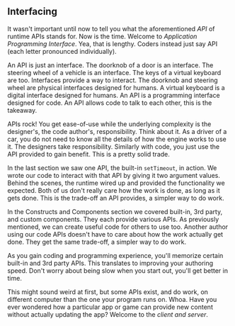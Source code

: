 ## Interfacing

It wasn't important until now to tell you what the aforementioned *API* of runtime APIs stands for. Now is the time. Welcome to *Application Programming Interface*. Yea, that is lengthy. Coders instead just say API (each letter pronounced individually).

An API is just an interface. The doorknob of a door is an interface. The steering wheel of a vehicle is an interface. The keys of a virtual keyboard are too. Interfaces provide a way to interact. The doorknob and steering wheel are physical interfaces designed for humans. A virtual keyboard is a digital interface designed for humans. An API is a programming interface designed for code. An API allows code to talk to each other, this is the takeaway.

APIs rock! You get ease-of-use while the underlying complexity is the designer's, the code author's, responsibility. Think about it. As a driver of a car, you do not need to know all the details of how the engine works to use it. The designers take responsibility. Similarly with code, you just use the API provided to gain benefit. This is a pretty solid trade.

In the last section we saw one API, the built-in `setTimeout`, in action. We wrote our code to interact with that API by giving it two argument values. Behind the scenes, the runtime wired up and provided the functionality we expected. Both of us don't really care how the work is done, as long as it gets done. This is the trade-off an API provides, a simpler way to do work.

In the Constructs and Components section we covered built-in, 3rd party, and custom components. They each provide various APIs. As previously mentioned, we can create useful code for others to use too. Another author using our code APIs doesn't have to care about how the work actually get done. They get the same trade-off, a simpler way to do work.

As you gain coding and programming experience, you'll memorize certain built-in and 3rd party APIs. This translates to improving your authoring speed. Don't worry about being slow when you start out, you'll get better in time.

This might sound weird at first, but some APIs exist, and do work, on different computer than the one your program runs on. Whoa. Have you ever wondered how a particular app or game can provide new content without actually updating the app? Welcome to the *client and server*.
